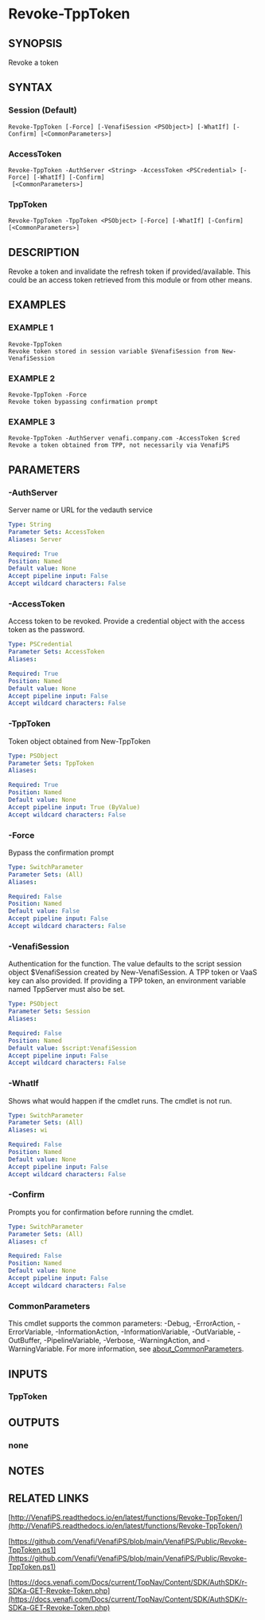 # Revoke-TppToken

## SYNOPSIS
Revoke a token

## SYNTAX

### Session (Default)
```
Revoke-TppToken [-Force] [-VenafiSession <PSObject>] [-WhatIf] [-Confirm] [<CommonParameters>]
```

### AccessToken
```
Revoke-TppToken -AuthServer <String> -AccessToken <PSCredential> [-Force] [-WhatIf] [-Confirm]
 [<CommonParameters>]
```

### TppToken
```
Revoke-TppToken -TppToken <PSObject> [-Force] [-WhatIf] [-Confirm] [<CommonParameters>]
```

## DESCRIPTION
Revoke a token and invalidate the refresh token if provided/available.
This could be an access token retrieved from this module or from other means.

## EXAMPLES

### EXAMPLE 1
```
Revoke-TppToken
Revoke token stored in session variable $VenafiSession from New-VenafiSession
```

### EXAMPLE 2
```
Revoke-TppToken -Force
Revoke token bypassing confirmation prompt
```

### EXAMPLE 3
```
Revoke-TppToken -AuthServer venafi.company.com -AccessToken $cred
Revoke a token obtained from TPP, not necessarily via VenafiPS
```

## PARAMETERS

### -AuthServer
Server name or URL for the vedauth service

```yaml
Type: String
Parameter Sets: AccessToken
Aliases: Server

Required: True
Position: Named
Default value: None
Accept pipeline input: False
Accept wildcard characters: False
```

### -AccessToken
Access token to be revoked. 
Provide a credential object with the access token as the password.

```yaml
Type: PSCredential
Parameter Sets: AccessToken
Aliases:

Required: True
Position: Named
Default value: None
Accept pipeline input: False
Accept wildcard characters: False
```

### -TppToken
Token object obtained from New-TppToken

```yaml
Type: PSObject
Parameter Sets: TppToken
Aliases:

Required: True
Position: Named
Default value: None
Accept pipeline input: True (ByValue)
Accept wildcard characters: False
```

### -Force
Bypass the confirmation prompt

```yaml
Type: SwitchParameter
Parameter Sets: (All)
Aliases:

Required: False
Position: Named
Default value: False
Accept pipeline input: False
Accept wildcard characters: False
```

### -VenafiSession
Authentication for the function.
The value defaults to the script session object $VenafiSession created by New-VenafiSession.
A TPP token or VaaS key can also provided.
If providing a TPP token, an environment variable named TppServer must also be set.

```yaml
Type: PSObject
Parameter Sets: Session
Aliases:

Required: False
Position: Named
Default value: $script:VenafiSession
Accept pipeline input: False
Accept wildcard characters: False
```

### -WhatIf
Shows what would happen if the cmdlet runs.
The cmdlet is not run.

```yaml
Type: SwitchParameter
Parameter Sets: (All)
Aliases: wi

Required: False
Position: Named
Default value: None
Accept pipeline input: False
Accept wildcard characters: False
```

### -Confirm
Prompts you for confirmation before running the cmdlet.

```yaml
Type: SwitchParameter
Parameter Sets: (All)
Aliases: cf

Required: False
Position: Named
Default value: None
Accept pipeline input: False
Accept wildcard characters: False
```

### CommonParameters
This cmdlet supports the common parameters: -Debug, -ErrorAction, -ErrorVariable, -InformationAction, -InformationVariable, -OutVariable, -OutBuffer, -PipelineVariable, -Verbose, -WarningAction, and -WarningVariable. For more information, see [about_CommonParameters](http://go.microsoft.com/fwlink/?LinkID=113216).

## INPUTS

### TppToken
## OUTPUTS

### none
## NOTES

## RELATED LINKS

[http://VenafiPS.readthedocs.io/en/latest/functions/Revoke-TppToken/](http://VenafiPS.readthedocs.io/en/latest/functions/Revoke-TppToken/)

[https://github.com/Venafi/VenafiPS/blob/main/VenafiPS/Public/Revoke-TppToken.ps1](https://github.com/Venafi/VenafiPS/blob/main/VenafiPS/Public/Revoke-TppToken.ps1)

[https://docs.venafi.com/Docs/current/TopNav/Content/SDK/AuthSDK/r-SDKa-GET-Revoke-Token.php](https://docs.venafi.com/Docs/current/TopNav/Content/SDK/AuthSDK/r-SDKa-GET-Revoke-Token.php)

